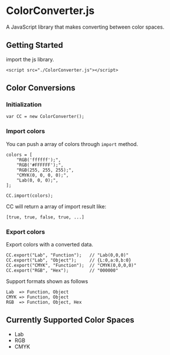 # ColorConverter.js

A JavaScript library that makes converting between color spaces.

## Getting Started

import the js library.

`<script src="./ColorConverter.js"></script>`

## Color Conversions

### Initialization

`var CC = new ColorConverter();`

### Import colors

You can push a array of colors through `import` method.

```
colors = [
    "RGB('ffffff');",
    "RGB('#FFFFFF');",
    "RGB(255, 255, 255);",
    "CMYK(0, 0, 0, 0);",
    "Lab(0, 0, 0);",
];

CC.import(colors);
```

CC will return a array of import result like:

`[true, true, false, true, ...]`

### Export colors

Export colors with a converted data.

```
CC.export("Lab", "Function");   // "Lab(0,0,0)"
CC.export("Lab", "Object");     // {L:0,a:0,b:0}
CC.export("CMYK", "Function");  // "CMYK(0,0,0,0)"
CC.export("RGB", "Hex");        // "000000"
```

Support formats shown as follows

```
Lab  => Function, Object
CMYK => Function, Object
RGB  => Function, Object, Hex
```

## Currently Supported Color Spaces

* Lab
* RGB
* CMYK